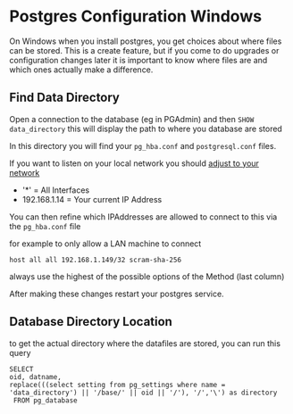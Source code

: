 # Postgres Configuration Windows

On Windows when you install postgres, you get choices about where files can be stored. This is a create feature, but if you come to 
do upgrades or configuration changes later it is important to know where files are and which ones actually make a difference.

## Find Data Directory 

Open a connection to the database (eg in PGAdmin) and then
`SHOW data_directory` 
this will display the path to where you database are stored

In this directory you will find your 
`pg_hba.conf` and `postgresql.conf` files.

If you want to listen on your local network you should 
[adjust to your network](https://www.postgresql.org/docs/current/runtime-config-connection.html#GUC-LISTEN-ADDRESSES)


  * '*' = All Interfaces
  * 192.168.1.14 = Your current IP Address

You can then refine which IPAddresses are allowed to connect to this via the `pg_hba.conf` file

for example to only allow a LAN machine to connect 
```
host all all 192.168.1.149/32 scram-sha-256
```

always use the highest of the possible options of the Method (last column)

After making these changes restart your postgres service. 

## Database Directory Location

to get the actual directory where the datafiles are stored, you can run this query
```
SELECT
oid, datname,
replace(((select setting from pg_settings where name = 'data_directory') || '/base/' || oid || '/'), '/','\') as directory
 FROM pg_database
```
